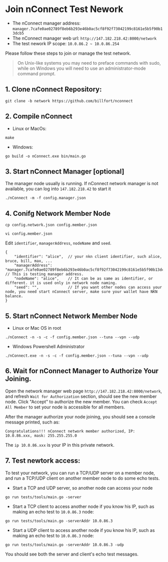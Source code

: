 # Join nConnect Test Nework

* The nConnect manager address: 
`manager.7cafe0ae02789f8eb6b293e46b0ac5cf8f92f73042199c8161e5b5f90b13dcb5`
* The nConnect manager web url: 
`http://147.182.218.42:8000/network`
* The test nework IP scope: 
`10.0.86.2 ~ 10.0.86.254`

Please follow these steps to join or manage the test network.

> On Unix-like systems you may need to preface commands with sudo, while on Windows you will need to use an administrator-mode command prompt. 

## 1. Clone nConnect Repository:
```
git clone -b network https://github.com/billfort/nconnect
```

## 2. Compile nConnect

* Linux or MacOs:
```
make
```

* Windows:
```
go build -o nConnect.exe bin/main.go
```

## 3. Start nConnect Manager [optional]
The manager node usually is running. If nConnect network manager is not available, you can log into `147.182.218.42` to start it

```
./nConnect -m -f config.manager.json
```

## 4. Conifg Network Member Node

```
cp config.network.json config.member.json
```

```
vi config.member.json
```

Edit `identifier`, `managerAddress`, `nodeName` and `seed`.

```
{
    "identifier": "alice",  // your nkn client identifier, such alice, bruce, bill, max, ...
    "managerAddress": "manager.7cafe0ae02789f8eb6b293e46b0ac5cf8f92f73042199c8161e5b5f90b13dcb5", // This is testing manager address.
    "nodeName": "alice",    // It can be as same as identifier, or different. it is used only in network node naming.
    "seed": "",		        // If you want other nodes can access your node, you need start nConnect server, make sure your wallet have NKN balance.
}
```

## 5. Start nConnect Network Member Node

* Linux or Mac OS in root

```
./nConnect -n -s -c -f config.member.json --tuna --vpn --udp
```

* Windows Powershell Administrator

```
./nConnect.exe -n -s -c -f config.member.json --tuna --vpn --udp
```

## 6. Wait for nConnect Manager to Authorize Your Joining. 

Open the network manager web page `http://147.182.218.42:8000/network`, and refresh `Wait for Authorization` section, should see the new member node. Click "Accept" to authorize the new member. You can check `Accept All Member` to set your node is accessible for all members.

After the manager authorize your node joining, you should see a console message printed, such as:

```
Congratulations!!! nConnect network member authorized, IP: 10.0.86.xxx, mask: 255.255.255.0
```

The `ip 10.0.86.xxx` is your IP in this private network.

## 7. Test newtork access:

To test your network, you can run a TCP/UDP server on a member node, and run a TCP/UDP client on another member node to do some echo tests.

* Start a TCP and UDP server, so another node can access your node

```
go run tests/tools/main.go -server
```

* Start a TCP client to access another node if you know his IP, such as making an echo test to `10.0.86.3` node:

```
go run tests/tools/main.go -serverAddr 10.0.86.3
```

* Start a UDP client to access another node if you know his IP, such as making an echo test to `10.0.86.3` node:

```
go run tests/tools/main.go -serverAddr 10.0.86.3 -udp
```

You should see both the server and client's echo test messages.

